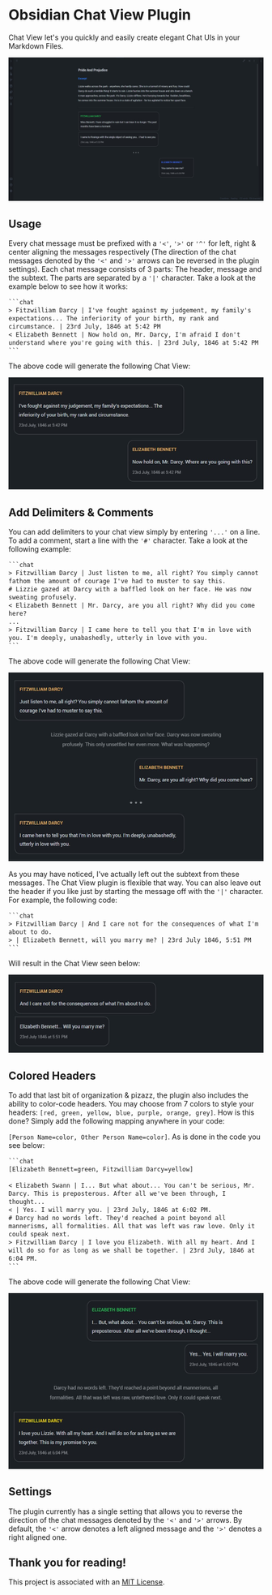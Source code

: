 # Obsidian Chat View Plugin
Chat View let's you quickly and easily create elegant Chat UIs in your Markdown Files.

![Obsidian Chat View Overview](images/obsidian_chatview_plugin.jpg)

## Usage

Every chat message must be prefixed with a `'<'`, `'>'` or `'^'` for left, right & center aligning the messages respectively (The direction of the chat messages denoted by the `'<'` and `'>'` arrows can be reversed in the plugin settings). Each chat message consists of 3 parts: The header, message and the subtext. The parts are separated by a `'|'` character. Take a look at the example below to see how it works:
~~~
```chat
> Fitzwilliam Darcy | I've fought against my judgement, my family's expectations... The inferiority of your birth, my rank and circumstance. | 23rd July, 1846 at 5:42 PM
< Elizabeth Bennett | Now hold on, Mr. Darcy, I'm afraid I don't understand where you're going with this. | 23rd July, 1846 at 5:42 PM
```
~~~
The above code will generate the following Chat View:

![Chat View Preview 1](images/chatview_preview1.jpg)

## Add Delimiters & Comments
You can add delimiters to your chat view simply by entering `'...'` on a line. To add a comment, start a line with the `'#'` character. Take a look at the following example:

~~~
```chat
> Fitzwilliam Darcy | Just listen to me, all right? You simply cannot fathom the amount of courage I've had to muster to say this.
# Lizzie gazed at Darcy with a baffled look on her face. He was now sweating profusely.
< Elizabeth Bennett | Mr. Darcy, are you all right? Why did you come here?
...
> Fitzwilliam Darcy | I came here to tell you that I'm in love with you. I'm deeply, unabashedly, utterly in love with you.
```
~~~

The above code will generate the following Chat View:

![Chat View Preview 2](images/chatview_preview2.jpg)

As you may have noticed, I've actually left out the subtext from these messages. The Chat View plugin is flexible that way. You can also leave out the header if you like just by starting the message off with the `'|'` character. For example, the following code:

~~~
```chat
> Fitzwilliam Darcy | And I care not for the consequences of what I'm about to do.
> | Elizabeth Bennett, will you marry me? | 23rd July 1846, 5:51 PM
```
~~~

Will result in the Chat View seen below:

![Chat View Preview 3](images/chatview_preview3.jpg)

## Colored Headers
To add that last bit of organization & pizazz, the plugin also includes the ability to color-code headers. You may choose from 7 colors to style your headers: `[red, green, yellow, blue, purple, orange, grey]`. How is this done? Simply add the following mapping anywhere in your code:

`[Person Name=color, Other Person Name=color]`. As is done in the code you see below:

~~~
```chat
[Elizabeth Bennett=green, Fitzwilliam Darcy=yellow]

< Elizabeth Swann | I... But what about... You can't be serious, Mr. Darcy. This is preposterous. After all we've been through, I thought...
< | Yes. I will marry you. | 23rd July, 1846 at 6:02 PM.
# Darcy had no words left. They'd reached a point beyond all mannerisms, all formalities. All that was left was raw love. Only it could speak next.
> Fitzwilliam Darcy | I love you Elizabeth. With all my heart. And I will do so for as long as we shall be together. | 23rd July, 1846 at 6:04 PM.
```
~~~

The above code will generate the following Chat View:

![Chat View Preview 4](images/chatview_preview4.jpg)

## Settings

The plugin currently has a single setting that allows you to reverse the direction of the chat messages denoted by the `'<'` and `'>'` arrows. By default, the `'<'` arrow denotes a left aligned message and the `'>'` denotes a right aligned one.

## Thank you for reading!

This project is associated with an [MIT License](LICENSE).
